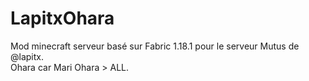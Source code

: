 # LapitxOhara
Mod minecraft serveur basé sur Fabric 1.18.1 pour le serveur Mutus de @lapitx.  
Ohara car Mari Ohara > ALL.